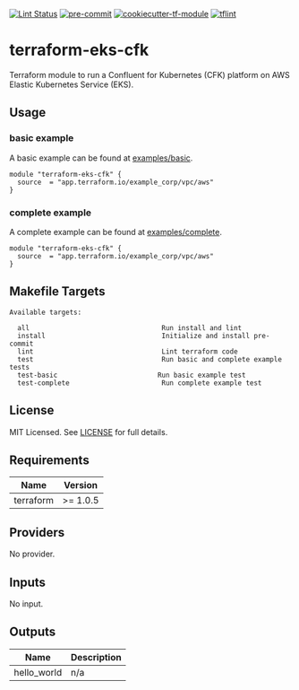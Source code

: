[![Lint Status](https://github.com/aidanmelen/terraform-eks-cfk/workflows/Lint/badge.svg)](https://github.com/aidanmelen/terraform-eks-cfk/actions)
[![pre-commit](https://img.shields.io/badge/pre--commit-enabled-brightgreen?logo=pre-commit&logoColor=white)](https://github.com/pre-commit/pre-commit)
[![cookiecutter-tf-module](https://img.shields.io/badge/cookiecutter--tf--module-enabled-brightgreen)](https://github.com/aidanmelen/cookiecutter-tf-module)
[![tflint](https://img.shields.io/badge/code--style-tflint-black)](https://github.com/terraform-linters/tflint)

# terraform-eks-cfk

Terraform module to run a Confluent for Kubernetes (CFK) platform on AWS Elastic Kubernetes Service (EKS).

## Usage

### basic example

A basic example can be found at [examples/basic](examples/basic).

```hcl
module "terraform-eks-cfk" {
  source  = "app.terraform.io/example_corp/vpc/aws"
}
```

### complete example

A complete example can be found at [examples/complete](examples/complete).

```hcl
module "terraform-eks-cfk" {
  source  = "app.terraform.io/example_corp/vpc/aws"
}
```

## Makefile Targets

```text
Available targets:

  all                                 Run install and lint
  install                             Initialize and install pre-commit
  lint                                Lint terraform code
  test                                Run basic and complete example tests
  test-basic                         Run basic example test
  test-complete                       Run complete example test
```

## License

MIT Licensed. See [LICENSE](https://github.com/aidanmelen/terraform-eks-cfk/tree/master/LICENSE) for full details.

<!-- BEGINNING OF PRE-COMMIT-TERRAFORM DOCS HOOK -->
## Requirements

| Name | Version |
|------|---------|
| terraform | >= 1.0.5 |

## Providers

No provider.

## Inputs

No input.

## Outputs

| Name | Description |
|------|-------------|
| hello\_world | n/a |

<!-- END OF PRE-COMMIT-TERRAFORM DOCS HOOK -->
